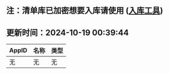 ## 注：清单库已加密想要入库请使用 ([入库工具](https://github.com/BlankTMing/ManifestAutoUpdate/releases))

## 更新时间：2024-10-19 00:39:44
| AppID | 名称 | 类型  |
| :-------------------- | :----------------------------- | :----------- |
| 无 | 无 | 无 |
